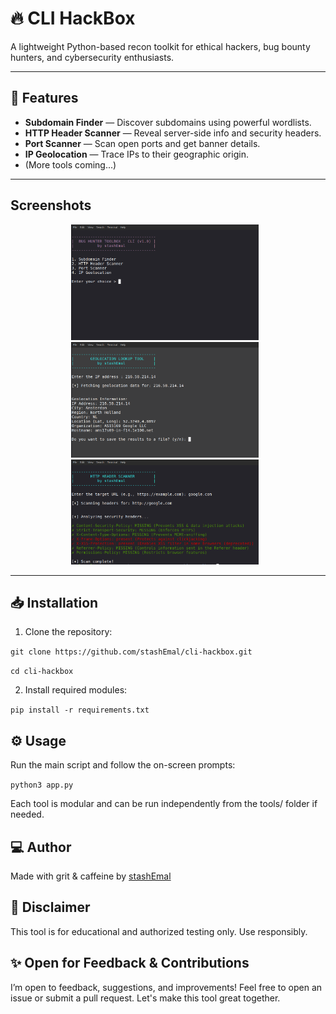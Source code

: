 # 🔥 CLI HackBox

A lightweight Python-based recon toolkit for ethical hackers, bug bounty hunters, and cybersecurity enthusiasts.

---

## 🚀 Features

- **Subdomain Finder** — Discover subdomains using powerful wordlists.
- **HTTP Header Scanner** — Reveal server-side info and security headers.
- **Port Scanner** — Scan open ports and get banner details.
- **IP Geolocation** — Trace IPs to their geographic origin.
- (More tools coming...)

---

## Screenshots

<p align="center">
  <img src="screenshots/ss1.png" width="300" height="auto" style="margin-right: 10px;">
  <img src="screenshots/ss2.png" width="300" height="auto" style="margin-right: 10px;">
  <img src="screenshots/ss3.png" width="300" height="auto" style="margin-right: 10px;">
</p>

---

## 📥 Installation

1. Clone the repository:

```git clone https://github.com/stashEmal/cli-hackbox.git```

```cd cli-hackbox```

2. Install required modules:

```pip install -r requirements.txt```

## ⚙️ Usage

Run the main script and follow the on-screen prompts:

```python3 app.py```

Each tool is modular and can be run independently from the tools/ folder if needed.

## 💻 Author
Made with grit & caffeine by <a href="https://github.com/stashEmal/">stashEmal</a>

## 🧠 Disclaimer
This tool is for educational and authorized testing only. Use responsibly.

## ✨ Open for Feedback & Contributions
I’m open to feedback, suggestions, and improvements! Feel free to open an issue or submit a pull request.
Let's make this tool great together.
